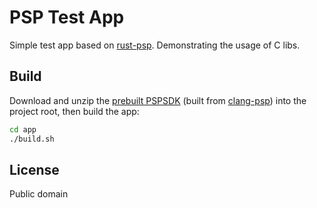 # PSP Test App
Simple test app based on [rust-psp](https://github.com/overdrivenpotato/rust-psp). Demonstrating the usage of C libs.

## Build
Download and unzip the [prebuilt PSPSDK](https://github.com/doodlewind/psp-test-app/releases) (built from [clang-psp](https://github.com/pspdev/clang-psp)) into the project root, then build the app:

``` sh
cd app
./build.sh
```

## License
Public domain
